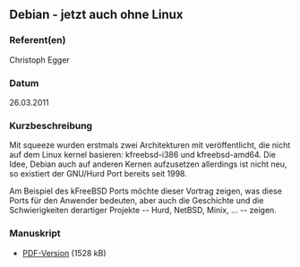 
 
## Debian - jetzt auch ohne Linux 


### Referent(en)
 Christoph Egger

### Datum
 26.03.2011

### Kurzbeschreibung
 Mit squeeze wurden erstmals zwei Architekturen mit veröffentlicht, die nicht auf dem Linux kernel basieren: kfreebsd-i386 und kfreebsd-amd64. Die Idee, Debian auch auf anderen Kernen aufzusetzen allerdings ist nicht neu, so existiert der GNU/Hurd Port bereits seit 1998.

Am Beispiel des kFreeBSD Ports möchte dieser Vortrag zeigen, was diese Ports für den Anwender bedeuten, aber auch die Geschichte und die Schwierigkeiten derartiger Projekte -- Hurd, NetBSD, Minix, ... -- zeigen.


### Manuskript

          
* [PDF-Version](/download/Vortraege/Debian_kfreebsd_LIT_2011.pdf) (1528 kB)
                 
      
  

